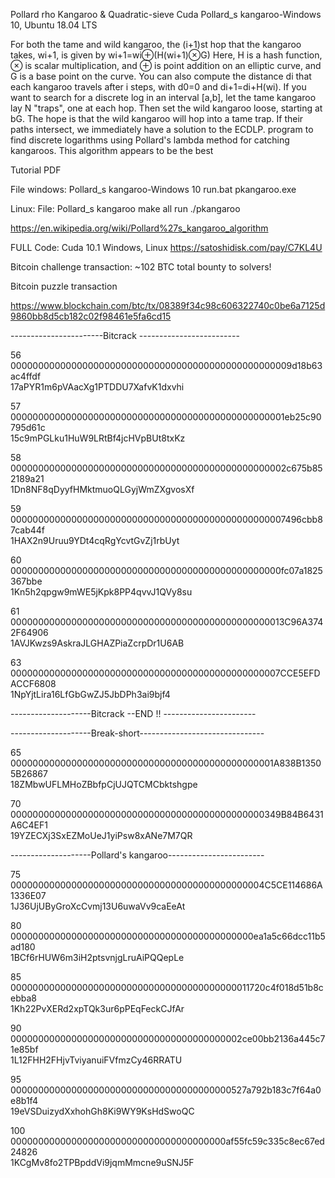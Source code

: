 Pollard rho Kangaroo & Quadratic-sieve Cuda
Pollard_s kangaroo-Windows 10, Ubuntu 18.04 LTS

For both the tame and wild kangaroo, the (i+1)st hop that the kangaroo takes, wi+1, is given by wi+1=wi⊕(H(wi+1)⊗G) Here, H is a hash function, ⊗ is scalar multiplication, and ⊕ is point addition on an elliptic curve, and G is a base point on the curve. You can also compute the distance di that each kangaroo travels after i steps, with d0=0 and di+1=di+H(wi). If you want to search for a discrete log in an interval [a,b], let the tame kangaroo lay N "traps", one at each hop. Then set the wild kangaroo loose, starting at bG. The hope is that the wild kangaroo will hop into a tame trap. If their paths intersect, we immediately have a solution to the ECDLP. program to find discrete logarithms using Pollard's lambda method for catching kangaroos. This algorithm appears to be the best 

Tutorial PDF

File windows: Pollard_s kangaroo-Windows 10 run.bat pkangaroo.exe

Linux: File: Pollard_s kangaroo make all run ./pkangaroo 

https://en.wikipedia.org/wiki/Pollard%27s_kangaroo_algorithm


FULL Code: Cuda 10.1 Windows, Linux
https://satoshidisk.com/pay/C7KL4U

Bitcoin challenge transaction: ~102 BTC total bounty to solvers!

Bitcoin puzzle transaction    

https://www.blockchain.com/btc/tx/08389f34c98c606322740c0be6a7125d9860bb8d5cb182c02f98461e5fa6cd15

-----------------------Bitcrack -------------------------

56 000000000000000000000000000000000000000000000000009d18b63ac4ffdf   
17aPYR1m6pVAacXg1PTDDU7XafvK1dxvhi

57 00000000000000000000000000000000000000000000000001eb25c90795d61c    
15c9mPGLku1HuW9LRtBf4jcHVpBUt8txKz

58 00000000000000000000000000000000000000000000000002c675b852189a21    
1Dn8NF8qDyyfHMktmuoQLGyjWmZXgvosXf

59 00000000000000000000000000000000000000000000000007496cbb87cab44f    
1HAX2n9Uruu9YDt4cqRgYcvtGvZj1rbUyt

60 0000000000000000000000000000000000000000000000000fc07a1825367bbe     
1Kn5h2qpgw9mWE5jKpk8PP4qvvJ1QVy8su

61 00000000000000000000000000000000000000000000000013C96A3742F64906     
1AVJKwzs9AskraJLGHAZPiaZcrpDr1U6AB

63 0000000000000000000000000000000000000000000000007CCE5EFDACCF6808     
1NpYjtLira16LfGbGwZJ5JbDPh3ai9bjf4

--------------------Bitcrack --END !!  -----------------------


--------------------Break-short-------------------------------       


65 000000000000000000000000000000000000000000000001A838B13505B26867     
18ZMbwUFLMHoZBbfpCjUJQTCMCbktshgpe

70 0000000000000000000000000000000000000000000000349B84B6431A6C4EF1     
19YZECXj3SxEZMoUeJ1yiPsw8xANe7M7QR

--------------------Pollard's kangaroo------------------------

75 0000000000000000000000000000000000000000000004C5CE114686A1336E07    
1J36UjUByGroXcCvmj13U6uwaVv9caEeAt

80 00000000000000000000000000000000000000000000ea1a5c66dcc11b5ad180     
1BCf6rHUW6m3iH2ptsvnjgLruAiPQQepLe

85 00000000000000000000000000000000000000000011720c4f018d51b8cebba8    
1Kh22PvXERd2xpTQk3ur6pPEqFeckCJfAr

90 000000000000000000000000000000000000000002ce00bb2136a445c71e85bf    
1L12FHH2FHjvTviyanuiFVfmzCy46RRATU

95 0000000000000000000000000000000000000000527a792b183c7f64a0e8b1f4     
19eVSDuizydXxhohGh8Ki9WY9KsHdSwoQC

100 000000000000000000000000000000000000000af55fc59c335c8ec67ed24826     
1KCgMv8fo2TPBpddVi9jqmMmcne9uSNJ5F
